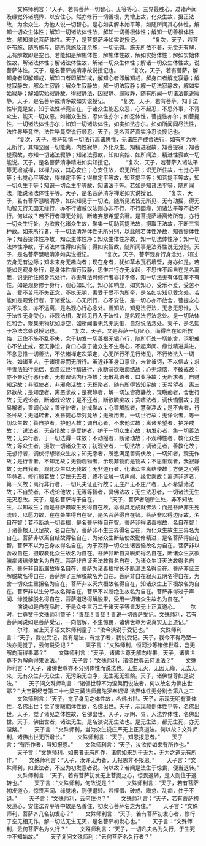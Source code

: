 <!-- { "loadSidebar": true } -->
　　文殊师利言：“天子，若有菩萨一切智心、无等等心、三界最胜心，过诸声闻及缘觉外诸境界，以安住心。然亦修行一切善根，为增上故，化众生故，摄正法故，为余众生、为他人说一切智心。是心如实解本始平等，如随所闻其心体性，解知一切众生体性；解知一切诸法体性故，解知一切善根体性；解知一切善根体性故，解知演说菩萨体性。天子，是菩提萨埵如实说授记。
　　“复次，天子，若菩萨布施、随所施与、随所愿施及诸余施，一切无碍。施无所依不著，无觉无有解，无有解故即是空也。若能如是解施体性，解施体性故，解如实始体性；解如实始体性故，解诸法体性；解诸法体性故，解诸一切众生体性；解诸一切众生体性故，说菩萨体性。天子，是名菩萨施清净故说授记也。
　　“复次，天子，若有菩萨，解知身者即解知戒，解知口者即解知戒，解知心者即解知戒，解身口者解觉寂静；解觉寂静故，解众生寂静；解众生寂静故，解一切法寂静；解一切法寂静故，解如实始寂静；解如实始寂静故，得寂静法，因寂静、缘寂静，随有所闻一切诸法能说寂静。天子，是名菩萨戒清净故如实说授记。
　　“复次，天子，若有菩萨，知于法性毕竟是空，知于法性毕竟自在，于诸众生能忍众恶，心不起忍，不思外事，不背众生，能灭一切众恶。如诸众生性，忍体性亦尔；如忍体性，菩提性亦尔；如菩提性，一切诸法体性亦尔；如知一切诸法体性，如实如法亦尔。如如所闻同尽法性，法性界毕竟空，法性毕竟空说行顺忍。天子，是名菩萨真实净忍说授记也。
　　“复次，天子，菩萨知慎一切法行离诸思惟，无诸庄严成舍进行，如有所为亦无所作。其知坚固一切能离，内性寂静，外化众生。知精进寂故，知菩提寂；知菩提寂故，亦知一切诸法寂静；知诸法寂故，知如实始、如所闻法，精进性寂故一切能说。天子，是名菩萨清净精进如实知授记。
　　“复次，天子，若菩萨入诸法平等无增减禅，以禅力故，其心安住；心安住故，识无所住；识无所住故，七觉心平等；七觉心平等故，得禅定平等；得禅定平等故，知菩提平等；知菩提平等故，知一切众生平等；知识一切众生平等故，知诸法平等。若如是知诸法平等，随所闻法，能说诸法体性平等。天子，是名菩萨清净禅定如实说授记。
　　“复次，天子，若有菩萨慧眼清净，如实知见于一切法，随所见法皆无所见、无有动摇，得无动智无行无因无缘行，亦不行诸威仪法则亦非不行，不行因缘，知诸法平等不救不行。何以故？若不行者即无分别，断诸妄想希望贪著。是菩提萨埵离诸所有，亦行一切众生行处，为欲教化诸众生故，聚集一切助菩提法故，摄取正法故，不断三宝种故。如来所行者，于一切法清净体性无所分别，以此般若体性净故，知菩提体性净；知菩提体性净故，知众生体性净；知众生体性净故，知一切法体性净；知一切法体性净故，于诸法体性得如实智；得如实智故，随所闻事是法界性说无分别。天子，是名菩萨慧眼清净如实说授记。
　　“复次，天子，菩萨观身行身念处，知过去身无有边际；知未来身无趣向者；现在身者，犹如草木瓦石墙壁，身亦如是。若能如是观身身行，是身体性痴行寂静，思惟并行亦无发起，不思惟不起自在是名离我，识无所住修身念处行，亦无有法可修行者亦非不修，知一切法无有体性非不有性。如是观身修于身行，观心如幻化，知心如响应，如实知心，受乐不爱，受苦不苦，受不苦乐不失正念，不执无明，离受于受不为所牵，是名如实知见受念处。若能如是观受行者，于诸受法，心无所行，心不安住，是一切心亦不放舍，菩提之心亦不失念，亦不远离，是名观心行心念处。善知法，知见法行法，无念无思惟，入于法性无身受心，非观法相，发起见行入于法性，是名观法行法念处。是一切法体性和合，聚集无物犹如虚空，如所闻事无念无思惟，自然说法念处。天子，是名知于净法念处说授记也。
　　“复次，天子，又是菩萨一切智心，而得自在如所教悔，正住不施不乱不失，念于初发一切善根无垢心行，随所行处一切能舍，诃犯戒心不依止戒，忍无诤讼，身口心意于诸众生不生瞋心，不起声闻、缘觉精进乘进，不念思惟一切善法，不依诸禅定次第定，心无所行不见行诸见，不行诸法入一切法，如诸圣人，于诸境界而无所行。虽近非圣身口意业，未曾被诃，不以信故；求于善法独行无侣，欲自过世行精进行，永断贪欲瞋痴结故；心无烦恼，不破戒故；亦不亲近行恶行者，无有谀谄内行净故；无散乱语者，口业净故；无所求者，自财知足故；非驱使者，非邪命活故；无积聚者，随有所得皆知足故；无希望者，离三界欲故；是知足者，离恶求故；是寂静者，解一切法皆寂静故；现瞋痴者，舍世行故；无戏论者，断诸戏论故；是不还者，断欲瞋痴故；贪嗜法者，调伏憍慢故；是易解者，善调心故；善守护者，护戒聚故；心善解脱者，慧聚净故；是不舍者，行圣种故；无退转者，发菩提心毕究竟故；无所用者，一切世行故；无诤讼者，等一切众生故；善自护者，护他人故；调自心者，不求他过故；离诸希望者，护净戒故；广说法者，无吝惜故；是爱护者，护于一切众生心故；初发心者，集一切善法故；无异行者，于一切法得一味故；不动摇者，断诸动故；不观种性者，教化众生故；等众生者，摄取一切诸众生故；初观空者，一切法故；调诸见者，善教化故；无想行者，调伏行想诸众生故；知无愿者，所愿满足善调伏故；一切知者，观无作故；是行善者，不知足故；无物观物者，示现非物而是物故；不思惟观者，我寂静故；无自我者，观化众生以无我故；无非道行者，化诸众生离结使故；方便之心得毕竟者，修行般若故；定住无去者，终不证触一切声闻、缘觉乘故；离道非道者，第一义故；离行非行者，一切凡夫证正行故；无庄严无不庄严者，无不希望诸法故；不自赞者，不戏论他故；无等等智者，具佛法故；无生法忍者，一切诸法无生无灭忍故。天子，是名菩萨得于自在。
　　“天子，菩萨者随所生处，非不知故生，以知故生；而是菩萨摄取生死得自在故，亦得具足成就佛法；而是菩萨非生死流转，以愿力故，在在处生得自在智，是名菩萨得自在智。菩萨非以得边际故，名自在智；若不断绝一切善根，是名菩萨得自在智。菩萨非得诸善根故，名自在智；于诸善根无厌足故，名自在智。菩萨非不生三界得名自在，为化众生故生三界名为自在。菩萨非以离自结故得名自在，为诸众生断结使故勤修精进，是名菩萨得自在智。菩萨不以为己身故得名自在，为于寂静一切众生诸苦恼故名为自在。菩萨非以舍故自在，摄取教化众生故名为自在。菩萨非断自贪瞋痴得名自在，断诸众生贪欲瞋痴诸结使故名为自在。菩萨非自证灭法故得名自在，为诸众生证灭法故得名自在。菩萨非自断漏故得名自在，菩萨为诸善根增长不断漏法名得自在。菩萨非证三解脱故名得自在，菩萨解了三解脱故名为自在。菩萨非自在寂灭五阴名得自在，为舍一切众生重担名为自在。菩萨非以灭六根故名得自在，知诸众生上下根故名为自在。菩萨非以生分尽故名得自在，菩萨不以断绝生故名为自在。菩萨非得过于声闻、缘觉解脱名得自在，菩萨道场得解脱果，受用一切诸众生故名为自在。”
　　演说如是自在品时，于是众中三万二千诸天子等皆发无上正真道心。
　　尔时，世尊赞于文殊师利童子：“善哉！善哉！善说一切菩萨受记。文殊师利，若有菩萨闻说如是菩萨受记，一向信解，不生惊畏，诸佛世尊为说真实无上道记。”
　　尔时，宝上天子语文殊师利童子：“汝今演说于受记也。”
　　文殊师利言：“天子，我说受记，我有是法，有觉了者，我说受记。天子，我今不得乃至一法亦无觉了，云何说受记？”
　　天子言：“文殊师利，恒河沙等诸佛世尊，岂无解向而得果耶？”
　　文殊师利言：“天子，诸佛世尊无解向得果。天子，诸佛世尊不为解向得果说法。”
　　天子言：“文殊师利，诸佛世尊云何说法？”
　　文殊师利言：“天子，诸佛世尊亦不分别体性而说法也。无生无灭，无因无缘，无去无来，无有众生非无众生，无污染无白净，无生死无涅槃。天子，诸佛世尊如是说法。”
　　天子问文殊师利言：“诸佛世尊不为涅槃而说法者，何以故名为佛出世耶？”
大宝积经卷第二十七梁三藏法师曼陀罗奉诏译
法界体性无分别会第八之二
　　文殊师利言：“天子，觉了身见之体性故，名佛出世。天子，示现无明有爱体性，名佛出世；觉了贪瞋痴体性故，名佛出世。天子，示现颠倒体性平等，名佛出世。天子，觉了诸见之体性故，名佛出世。天子，示阴、界、入法界体性，名佛出世。天子，佛出世者，诸法无生，是名演说无生法也。是无生法，都无生死，亦无涅槃。”
　　天子言：“文殊师利，当为众生说庄严无上正真道法。何以故？文殊师利，诸佛出世无所增长。”
　　文殊师利言：“天子，知恩报恩者。”
　　天子言：“有所作者，当知报恩。”
　　文殊师利言：“天子，汝欲使如来有所作也。”
　　天子言：“文殊师利，如来者无有所作，诸佛如来到于无为，无为之道无有所作。”
　　文殊师利言：“天子，汝许无为者，无报恩非不报恩。”
　　天子言：“文殊师利，如此法者，不应为初发意者说。何以故？若闻是法生于惊畏，便当退转。”
　　文殊师利言：“天子，若有菩萨初发无上菩提之心，惊畏退转，是人则住于退转也。”
　　天子言：“文殊师利，何故说是？”
　　文殊师利言：“天子，若有菩萨初发道心，惊畏声闻、缘觉地，则便退转。若悭惜、破戒、瞋怠、乱痴，住于不退。”
　　天子言：“文殊师利，云何住也？”
　　文殊师利言：“天子，若有菩萨初发道心，安住法界平等中故是名善住，初发心菩萨名之为住。”
　　天子言：“文殊师利，菩萨齐几名初发心？”
　　文殊师利言：“天子，若有菩萨初发心者，修行于空无相无作，解一切法无生无灭，是名菩萨初发心也。”
　　天子言：“文殊师利，云何菩萨名为久行？”
　　文殊师利言：“天子，一切凡夫名为久行，于生死中不知始故。”
　　天子复问文殊师利：“云何菩萨名久行者？”
